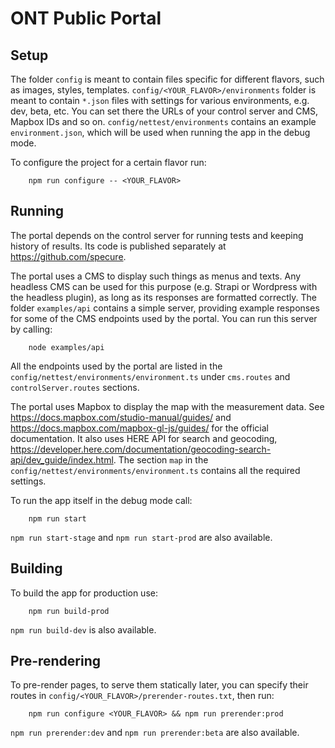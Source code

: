 # ONT Public Portal

## Setup

The folder `config` is meant to contain files specific for different flavors, such as images, styles, templates. `config/<YOUR_FLAVOR>/environments` folder is meant to contain `*.json` files with settings for various environments, e.g. dev, beta, etc. You can set there the URLs of your control server and CMS, Mapbox IDs and so on. `config/nettest/environments` contains an example `environment.json`, which will be used when running the app in the debug mode.

To configure the project for a certain flavor run:

```
    npm run configure -- <YOUR_FLAVOR>
```

## Running

The portal depends on the control server for running tests and keeping history of results. Its code is published separately at https://github.com/specure.

The portal uses a CMS to display such things as menus and texts. Any headless CMS can be used for this purpose (e.g. Strapi or Wordpress with the headless plugin), as long as its responses are formatted correctly. The folder `examples/api` contains a simple server, providing example responses for some of the CMS endpoints used by the portal. You can run this server by calling:

```
    node examples/api
```

All the endpoints used by the portal are listed in the `config/nettest/environments/environment.ts` under `cms.routes` and `controlServer.routes` sections.

The portal uses Mapbox to display the map with the measurement data. See https://docs.mapbox.com/studio-manual/guides/ and https://docs.mapbox.com/mapbox-gl-js/guides/ for the official documentation. It also uses HERE API for search and geocoding, https://developer.here.com/documentation/geocoding-search-api/dev_guide/index.html. The section `map` in the `config/nettest/environments/environment.ts` contains all the required settings.

To run the app itself in the debug mode call:

```
    npm run start
```

`npm run start-stage` and `npm run start-prod` are also available.

## Building

To build the app for production use:

```
    npm run build-prod
```

`npm run build-dev` is also available.

## Pre-rendering

To pre-render pages, to serve them statically later, you can specify their routes in `config/<YOUR_FLAVOR>/prerender-routes.txt`, then run:

```
    npm run configure <YOUR_FLAVOR> && npm run prerender:prod
```

`npm run prerender:dev` and `npm run prerender:beta` are also available.
